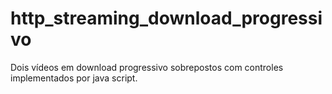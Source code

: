 http_streaming_download_progressivo
===================================

Dois vídeos em download progressivo sobrepostos com controles implementados por java script.
